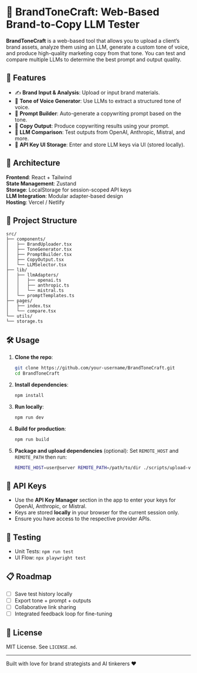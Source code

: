 # 🧠 BrandToneCraft: Web-Based Brand-to-Copy LLM Tester

**BrandToneCraft** is a web-based tool that allows you to upload a client’s brand assets, analyze them using an LLM, generate a custom tone of voice, and produce high-quality marketing copy from that tone. You can test and compare multiple LLMs to determine the best prompt and output quality.

## 🚀 Features

- ✍️ **Brand Input & Analysis**: Upload or input brand materials.
- 🎤 **Tone of Voice Generator**: Use LLMs to extract a structured tone of voice.
- 🧱 **Prompt Builder**: Auto-generate a copywriting prompt based on the tone.
- 🧾 **Copy Output**: Produce copywriting results using your prompt.
- 🔁 **LLM Comparison**: Test outputs from OpenAI, Anthropic, Mistral, and more.
- 🔐 **API Key UI Storage**: Enter and store LLM keys via UI (stored locally).

## 🧩 Architecture

**Frontend**: React + Tailwind  
**State Management**: Zustand  
**Storage**: LocalStorage for session-scoped API keys  
**LLM Integration**: Modular adapter-based design  
**Hosting**: Vercel / Netlify

## 📂 Project Structure

```
src/
├── components/
│   ├── BrandUploader.tsx
│   ├── ToneGenerator.tsx
│   ├── PromptBuilder.tsx
│   ├── CopyOutput.tsx
│   └── LLMSelector.tsx
├── lib/
│   ├── llmAdapters/
│   │   ├── openai.ts
│   │   ├── anthropic.ts
│   │   └── mistral.ts
│   └── promptTemplates.ts
├── pages/
│   ├── index.tsx
│   └── compare.tsx
└── utils/
└── storage.ts
```

## 🛠️ Usage

1. **Clone the repo**:
   ```bash
   git clone https://github.com/your-username/BrandToneCraft.git
   cd BrandToneCraft
   ```
2. **Install dependencies**:
   ```bash
   npm install
   ```
3. **Run locally**:
   ```bash
   npm run dev
   ```
4. **Build for production**:
   ```bash
   npm run build
   ```
5. **Package and upload dependencies** (optional):
   Set `REMOTE_HOST` and `REMOTE_PATH` then run:
   ```bash
   REMOTE_HOST=user@server REMOTE_PATH=/path/to/dir ./scripts/upload-vite-deps.sh
   ```

## 🔑 API Keys

* Use the **API Key Manager** section in the app to enter your keys for OpenAI,
  Anthropic, or Mistral.
* Keys are stored **locally** in your browser for the current session only.
* Ensure you have access to the respective provider APIs.

## 🧪 Testing

* Unit Tests: `npm run test`
* UI Flow: `npx playwright test`

## 📋 Roadmap

* [ ] Save test history locally
* [ ] Export tone + prompt + outputs
* [ ] Collaborative link sharing
* [ ] Integrated feedback loop for fine-tuning

## 📄 License

MIT License. See `LICENSE.md`.

---

Built with love for brand strategists and AI tinkerers ❤️
